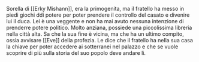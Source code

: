 Sorella di [[Erky Mishann]], era la primogenita, ma il fratello ha messo in piedi giochi ddi potere per poter prendere il controllo del casato e divenire lui il duca. Lei è una veggente e non ha mai avuto nessuna intenzione di prenderre potere politico.
Molto anziana, possiede una piccolissima libreria nella città alta. Sa che la sua fine è vicina, ma che ha un ultimo compito, ossia avvisare [[Eve]] della profezia. Le dice che il fratello ha nella sua casa la chiave per poter accedere ai sotterranei nel palazzo e che se vuole scoprire di più sulla storia del suo popolo deve andare lì.